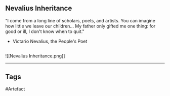 ## Nevalius Inheritance
"I come from a long line of scholars, poets, and artists.
You can imagine how little we leave our children...
My father only gifted me one thing: for good or ill,
I don't know when to quit."
- Victario Nevalius, the People's Poet
## 
![[Nevalius Inheritance.png]]

---
## Tags
#Artefact